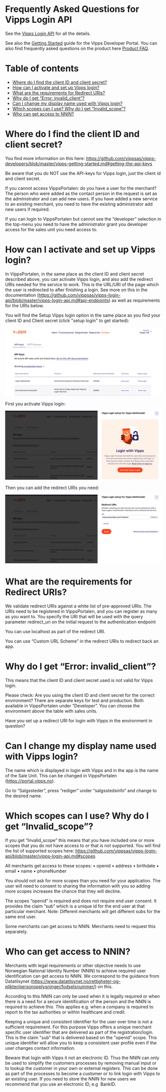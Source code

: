 # Frequently Asked Questions for Vipps Login API

See the [Vipps Login API](https://github.com/vippsas/vipps-login-api/blob/master/vipps-login-api.md) for all the details.

See also the
[Getting Started](https://github.com/vippsas/vipps-developers/blob/master/vipps-getting-started.md)
guide for the Vipps Developer Portal.
You can also find frequently asked questions on the product here [Product FAQ](https://vipps.no/hjelp/vipps/vipps-logg-inn). 

# Table of contents
- [Where do I find the client ID and client secret?](#where-do-i-find-the-client-id-and-client-secret)
- [How can I activate and set up Vipps login?](#how-can-I-activate-and-set-up-Vipps-login)
- [What are the requirements for Redirect URIs?](#what-are-the-requirements-for-redirect-uris)
- [Why do I get “Error: invalid_client”?](#why-do-i-get-error-invalid_client)
- [Can I change my display name used with Vipps login?](#can-i-change-my-display-name-used-with-vipps-login)
- [Which scopes can I use? Why do I get “Invalid_scope”?](#which-scopes-can-i-use-why-do-i-get-invalid_scope)
- [Who can get access to NNIN?](#Who-can-get-access-to-NNIN)


# Where do I find the client ID and client secret?
You find more information on this here: https://github.com/vippsas/vipps-developers/blob/master/vipps-getting-started.md#getting-the-api-keys

Be aware that you do NOT use the API-keys for Vipps login, just the client id and client secret.

If you cannot access VippsPortalen: do you have a user for the merchant? The person who were added as the contact person in the request is set as the administrator and can add new users. If you have added a new service to an existing merchant, you need to have the existing administrator add new users if required.

If you can login to VippsPortalen but cannot see the “developer” selection in the top-menu you need to have the administrator grant you developer access for the sales unit you need access to.

# How can I activate and set up Vipps login?
In VippsPortalen, in the same place as the client ID and client secret described above, you can activate Vipps login, and also add the redirect URIs needed for the service to work. This is the URL/URI of the page which the user is redirected to after finishing a login. See more on this in the documentation (https://github.com/vippsas/vipps-login-api/blob/master/vipps-login-api.md#api-endpoints) as well as requirements for the URIs below.


You will find the Setup Vipps login option in the same place as you find your client ID and Client secret (click "setup login" to get started):

![You will find the Setup Vipps login option in the same place as you find your client ID and Client secret](images/portal_setup_login.png)


First you activate Vipps login:

![First you activate Vipps login](images/portal_setup.jpeg)


Then you can add the redirect URIs you need:

![Then you can add the redirect URIs you need](images/portal_direct_uris.jpeg)


# What are the requirements for Redirect URIs?
We validate redirect URIs against a white list of pre-approved URIs. The URIs need to be registered in VippsPortalen, and you can register as many as you want to.
You specify the URI that will be used with the query parameter redirect_uri on the initial request to the authentication endpoint

You can use localhost as part of the redirect URI.

You can use “Custom URL Scheme” in the redirect URIs to redirect back an app.

# Why do I get “Error: invalid_client”?
This means that the client ID and client secret used is not valid for Vipps login.
 
Please check: 
Are you using the client ID and client secret for the correct environment? There are separate keys for test and production. Both available in VippsPortalen under “Developer”. You can choose the environment above the table with sales units.

Have you set up a redirect URI for login with Vipps in the environment in question?

# Can I change my display name used with Vipps login? 
The name which is displayed in login with Vipps and in the app is the name of the Sale Unit. This can be changed in VippsPortalen (https://portal.vipps.no).

Go to “Salgssteder”, press “rediger” under “salgsstedsinfo” and change to the desired name.

# Which scopes can I use? Why do I get “Invalid_scope”?
If you get “Invalid_scope” this means that you have included one or more scopes that you do not have access to or that is not supported. You will find the list of supported scopes here:
https://github.com/vippsas/vipps-login-api/blob/master/vipps-login-api.md#scopes 

All merchants get access to these scopes:
•	openid
•	address
•	birthdate
•	email
•	name
•	phoneNumber

You should not ask for more scopes than you need for your application. The user will need to consent to sharing the information with you so adding more scopes increases the chance that they will decline. 

The scopes “openid” is required and does not require end user consent. It provides the claim “sub” which is a unique id for the end user at that particular merchant. Note: Different merchants will get different subs for the same end user.

Some merchants can get access to NNIN. Merchants need to request this separately.

# Who can get access to NNIN?
Merchants with legal requirements or other objective needs to use Norwegian National Identity Number (NNIN) to achieve required user identification can get access to NNIN.  We correspond to the guidance from Datatilsynet (https://www.datatilsynet.no/rettigheter-og-plikter/personopplysninger/fodselsnummer/) on this.

According to this NNIN can only be used when it is legally required or when there is a need for a secure identification of the person and the NNIN is required to achieve this. This applies e.g. when a company is required to report to the tax authorities or within healthcare and credit.

Keeping a unique and consistent identifier for the user over time is not a sufficient requirement. For this purpose Vipps offers a unique merchant specific user identifier that are delivered as part of the registration/login. This is the claim "sub" that is delivered based on the "openid" scope. This unique identifier will allow you to keep a consistent user profile even if the user changes contact information.

Beware that login with Vipps it not an electronic ID. Thus the NNIN can only be used to simplify the customers processes by removing manual input or to lookup the customer in your own or external registers. This can be done as part of the processes to become a customer or to link login with Vipps to an existing user. If you need to store the NNIN for new users we recommend that you use an electronic ID, e.g  BankID.
